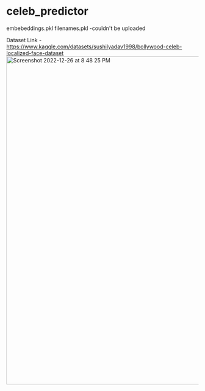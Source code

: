 # celeb_predictor


embebeddings.pkl
filenames.pkl
-couldn't be uploaded

Dataset Link - https://www.kaggle.com/datasets/sushilyadav1998/bollywood-celeb-localized-face-dataset
<img width="858" alt="Screenshot 2022-12-26 at 8 48 25 PM" src="https://user-images.githubusercontent.com/59028457/209562976-f31875a0-e878-4662-8982-61abadae86c9.png">
